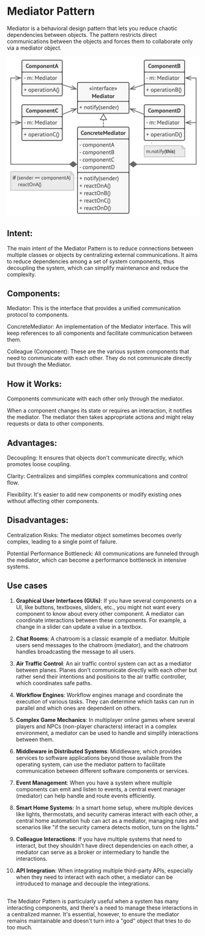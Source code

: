 # Mediator Pattern

Mediator is a behavioral design pattern that lets you reduce chaotic dependencies between objects. The pattern restricts direct communications between the objects and forces them to collaborate only via a mediator object.

![Structure](structure.png)

## Intent:
The main intent of the Mediator Pattern is to reduce connections between multiple classes or objects by centralizing external communications. It aims to reduce dependencies among a set of system components, thus decoupling the system, which can simplify maintenance and reduce the complexity.

## Components:
Mediator: This is the interface that provides a unified communication protocol to components.

ConcreteMediator: An implementation of the Mediator interface. This will keep references to all components and facilitate communication between them.

Colleague (Component): These are the various system components that need to communicate with each other. They do not communicate directly but through the Mediator.

## How it Works:
Components communicate with each other only through the mediator.

When a component changes its state or requires an interaction, it notifies the mediator. The mediator then takes appropriate actions and might relay requests or data to other components.

## Advantages:
Decoupling: It ensures that objects don't communicate directly, which promotes loose coupling.

Clarity: Centralizes and simplifies complex communications and control flow.

Flexibility: It's easier to add new components or modify existing ones without affecting other components.

## Disadvantages:
Centralization Risks: The mediator object sometimes becomes overly complex, leading to a single point of failure.

Potential Performance Bottleneck: All communications are funneled through the mediator, which can become a performance bottleneck in intensive systems.

## Use cases
1. **Graphical User Interfaces (GUIs)**:
If you have several components on a UI, like buttons, textboxes, sliders, etc., you might not want every component to know about every other component. A mediator can coordinate interactions between these components. For example, a change in a slider can update a value in a textbox.

2. **Chat Rooms**:
A chatroom is a classic example of a mediator. Multiple users send messages to the chatroom (mediator), and the chatroom handles broadcasting the message to all users.

3. **Air Traffic Control**:
An air traffic control system can act as a mediator between planes. Planes don’t communicate directly with each other but rather send their intentions and positions to the air traffic controller, which coordinates safe paths.

4. **Workflow Engines**:
Workflow engines manage and coordinate the execution of various tasks. They can determine which tasks can run in parallel and which ones are dependent on others.

5. **Complex Game Mechanics**:
In multiplayer online games where several players and NPCs (non-player characters) interact in a complex environment, a mediator can be used to handle and simplify interactions between them.

6. **Middleware in Distributed Systems**:
Middleware, which provides services to software applications beyond those available from the operating system, can use the mediator pattern to facilitate communication between different software components or services.

7. **Event Management**:
When you have a system where multiple components can emit and listen to events, a central event manager (mediator) can help handle and route events efficiently.

8. **Smart Home Systems**:
In a smart home setup, where multiple devices like lights, thermostats, and security cameras interact with each other, a central home automation hub can act as a mediator, managing rules and scenarios like "if the security camera detects motion, turn on the lights."

9. **Colleague Interactions**:
If you have multiple systems that need to interact, but they shouldn't have direct dependencies on each other, a mediator can serve as a broker or intermediary to handle the interactions.

10. **API Integration**:
When integrating multiple third-party APIs, especially when they need to interact with each other, a mediator can be introduced to manage and decouple the integrations.

##
The Mediator Pattern is particularly useful when a system has many interacting components, and there's a need to manage these interactions in a centralized manner. It's essential, however, to ensure the mediator remains maintainable and doesn't turn into a "god" object that tries to do too much.
